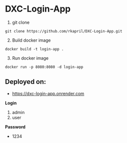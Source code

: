 # DXC-Login-App
1. git clone
```
git clone https://github.com/rkapril/DXC-Login-App.git
```

2. Build docker image
```
docker build -t login-app .
```

3. Run docker image
```
docker run -p 8080:8080 -d login-app
```

## Deployed on:
- https://dxc-login-app.onrender.com

**Login**
1. admin
2. user

**Password**
- 1234